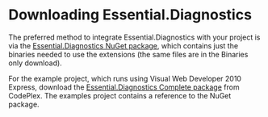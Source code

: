 # Downloading Essential.Diagnostics

The preferred method to integrate Essential.Diagnostics with your project is via the [Essential.Diagnostics NuGet package](http://www.nuget.org/packages/Essential.Diagnostics), which contains just the binaries needed to use the extensions (the same files are in the Binaries only download).

For the example project, which runs using Visual Web Developer 2010 Express, download the [Essential.Diagnostics Complete package](http://essentialdiagnostics.codeplex.com/releases) from CodePlex. The examples project contains a reference to the NuGet package.
